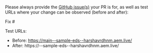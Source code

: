 Please always provide the [GitHub issue(s)](../issues) your PR is for, as well as test URLs where your change can be observed (before and after):

Fix #<gh-issue-id>

Test URLs:
- Before: https://main--sample-eds--harshavrdhnm.aem.live/
- After: https://<branch>--sample-eds--harshavrdhnm.aem.live/
